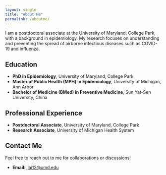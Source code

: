 ```yaml
---
layout: single
title: "About Me"
permalink: /aboutme/
---
```



I am a postdoctoral associate at the University of Maryland, College Park, with a background in epidemiology. My research focuses on understanding and preventing the spread of airborne infectious diseases such as COVID-19 and influenza. 
## Education

- **PhD in Epidemiology**, University of Maryland, College Park  
- **Master of Public Health (MPH) in Epidemiology**, University of Michigan, Ann Arbor  
- **Bachelor of Medicine (BMed) in Preventive Medicine**, Sun Yat-Sen University, China  


## Professional Experience

- **Postdoctoral Associate**, University of Maryland, College Park  
- **Research Associate**, University of Michigan Health System  

## Contact Me

Feel free to reach out to me for collaborations or discussions!  

- **Email**: jlai12@umd.edu 
